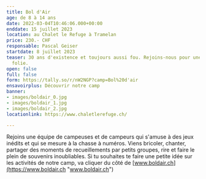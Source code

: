 ```yaml
---
title: Bol d'Air
age: de 8 à 14 ans
date: 2022-03-04T10:46:06.000+00:00
enddate: 15 juillet 2023
location: au Chalet le Refuge à Tramelan
price: 230.- CHF
responsable: Pascal Geiser
startdate: 8 juillet 2023
teaser: 30 ans d'existence et toujours aussi fou. Rejoins-nous pour une semaine de
  folie.
open: false
full: false
form: https://tally.so/r/nW2NGP?camp=Bol%20d'air
ensavoirplus: Découvrir notre camp
banner:
- images/boldair_0.jpg
- images/boldair_1.jpg
- images/boldair_2.jpg
locationlink: https://www.chaletlerefuge.ch/

---
```

Rejoins une équipe de campeuses et de campeurs qui s'amuse à des jeux inédits et qui se mesure à la chasse à numéros. Viens bricoler, chanter, partager des moments de recueillements par petits groupes, rire et faire le plein de souvenirs inoubliables. Si tu souhaites te faire une petite idée sur les activités de notre camp, va cliquer du côté de [www.boldair.ch](https://www.boldair.ch "www.boldair.ch")